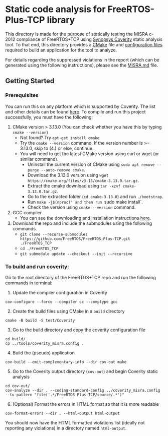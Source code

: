 # Static code analysis for FreeRTOS-Plus-TCP library
This directory is made for the purpose of statically testing the MISRA c-2012 compliance of FreeRTOS+TCP using [Synopsys Coverity](https://www.synopsys.com/software-integrity/security-testing/static-analysis-sast.html) static analysis tool. To that end, this directory provides a [CMake](https://github.com/FreeRTOS/FreeRTOS-Plus-TCP/blob/main/test/Coverity/CMakeLists.txt) file and [configuration files](https://github.com/FreeRTOS/FreeRTOS-Plus-TCP/tree/main/test/Coverity/ConfigFiles) required to build an application for the tool to analyze.

For details regarding the suppressed violations in the report (which can be generated using the following instructions), please see the [MISRA.md](https://github.com/FreeRTOS/FreeRTOS-Plus-TCP/blob/main/MISRA.md) file.

## Getting Started
### Prerequisites
You can run this on any platform which is supported by Coverity. The list and other details can be found [here](https://sig-docs.synopsys.com/polaris/topics/c_coverity-compatible-platforms.html).
To compile and run this project successfully, you must have the following:

1. CMake version > 3.13.0 (You can check whether you have this by typing `cmake --version`)
    - Not found? Try `apt-get install cmake`
    - Try the `cmake --version` command. If the version number is >= 3.13.0, skip to (4.) or else, continue.
    - You will need to get the latest CMake version using curl or wget (or similar command).
        - Uninstall the current version of CMake using `sudo apt remove --purge --auto-remove cmake`.
        - Download the 3.13.0 version using `wget https://cmake.org/files/v3.13/cmake-3.13.0.tar.gz`.
        - Extract the cmake download using `tar -xzvf cmake-3.13.0.tar.gz`.
        - Go to the extracted folder (`cd cmake-3.13.0`) and run `./bootstrap`.
        - Run `make -j$(nproc)' and then run `sudo make install`.
        - Check the version using `cmake --version` command.
2. GCC compiler
    - You can see the downloading and installation instructions [here](https://gcc.gnu.org/install/).
3. Download the repo and include the submodules using the following commands.
    - `git clone --recurse-submodules https://github.com/FreeRTOS/FreeRTOS-Plus-TCP.git ./FreeRTOS_TCP`
    - `cd ./FreeRTOS_TCP`
    - `git submodule update --checkout --init --recursive`

### To build and run coverity:
Go to the root directory of the FreeRTOS+TCP repo and run the following commands in terminal:
1. Update the compiler configuration in Coverity
  ~~~
  cov-configure --force --compiler cc --comptype gcc
  ~~~
2. Create the build files using CMake in a `build` directory
  ~~~
  cmake -B build -S test/Coverity
  ~~~
3. Go to the build directory and copy the coverity configuration file
  ~~~
  cd build/
  cp ../tools/coverity_misra.config .
  ~~~
4. Build the (pseudo) application
  ~~~
  cov-build --emit-complementary-info --dir cov-out make
  ~~~
5. Go to the Coverity output directory (`cov-out`) and begin Coverity static analysis
  ~~~
  cd cov-out/
  cov-analyze --dir . --coding-standard-config ../coverity_misra.config --tu-pattern "file('.*/FreeRTOS-Plus-TCP/source/.*')"
  ~~~
6. (Optional) Format the errors in HTML format so that it is more readable
  ~~~
  cov-format-errors --dir . --html-output html-output
  ~~~

You should now have the HTML formatted violations list (ideally not reporting any violations) in a directory named `html-output`.
